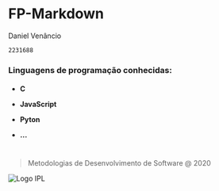 # FP-Markdown
Daniel Venâncio
```
2231688
```

**<h3>Linguagens de programação conhecidas:**<h4>
+ C
- JavaScript
+ Pyton
- ...
#

> Metodologias de Desenvolvimento de Software @ 2020

![Logo IPL][1]

[1]: https://www.ipleiria.pt/normasgraficas/wp-content/uploads/sites/80/2016/08/ued_h-01.png